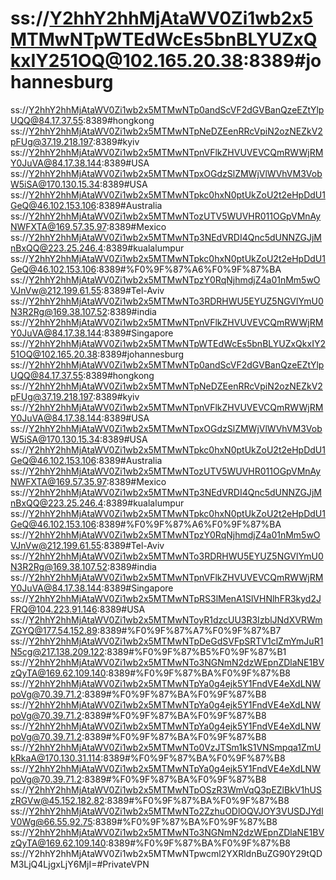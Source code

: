 # ss://Y2hhY2hhMjAtaWV0Zi1wb2x5MTMwNTpWTEdWcEs5bnBLYUZxQkxIY251OQ@102.165.20.38:8389#johannesburg
ss://Y2hhY2hhMjAtaWV0Zi1wb2x5MTMwNTp0andScVF2dGVBanQzeEZtYlpUQQ@84.17.37.55:8389#hongkong
ss://Y2hhY2hhMjAtaWV0Zi1wb2x5MTMwNTpNeDZEenRRcVpiN2ozNEZkV2pFUg@37.19.218.197:8389#kyiv
ss://Y2hhY2hhMjAtaWV0Zi1wb2x5MTMwNTpnVFlkZHVUVEVCQmRWWjRMY0JuVA@84.17.38.144:8389#USA
ss://Y2hhY2hhMjAtaWV0Zi1wb2x5MTMwNTpxOGdzSlZMWjVlWVhVM3VobW5iSA@170.130.15.34:8389#USA
ss://Y2hhY2hhMjAtaWV0Zi1wb2x5MTMwNTpkc0hxN0ptUkZoU2t2eHpDdU1GeQ@46.102.153.106:8389#Australia
ss://Y2hhY2hhMjAtaWV0Zi1wb2x5MTMwNTozUTV5WUVHR011OGpVMnAyNWFXTA@169.57.35.97:8389#Mexico
ss://Y2hhY2hhMjAtaWV0Zi1wb2x5MTMwNTp3NEdVRDI4Qnc5dUNNZGJjMnBxQQ@223.25.246.4:8389#kualalumpur
ss://Y2hhY2hhMjAtaWV0Zi1wb2x5MTMwNTpkc0hxN0ptUkZoU2t2eHpDdU1GeQ@46.102.153.106:8389#%F0%9F%87%A6%F0%9F%87%BA
ss://Y2hhY2hhMjAtaWV0Zi1wb2x5MTMwNTpzY0RqNjhmdjZ4a01nMm5wOVJnVw@212.199.61.55:8389#Tel-Aviv
ss://Y2hhY2hhMjAtaWV0Zi1wb2x5MTMwNTo3RDRHWU5EYUZ5NGVlYmU0N3R2Rg@169.38.107.52:8389#india
ss://Y2hhY2hhMjAtaWV0Zi1wb2x5MTMwNTpnVFlkZHVUVEVCQmRWWjRMY0JuVA@84.17.38.144:8389#Singapore
ss://Y2hhY2hhMjAtaWV0Zi1wb2x5MTMwNTpWTEdWcEs5bnBLYUZxQkxIY251OQ@102.165.20.38:8389#johannesburg
ss://Y2hhY2hhMjAtaWV0Zi1wb2x5MTMwNTp0andScVF2dGVBanQzeEZtYlpUQQ@84.17.37.55:8389#hongkong
ss://Y2hhY2hhMjAtaWV0Zi1wb2x5MTMwNTpNeDZEenRRcVpiN2ozNEZkV2pFUg@37.19.218.197:8389#kyiv
ss://Y2hhY2hhMjAtaWV0Zi1wb2x5MTMwNTpnVFlkZHVUVEVCQmRWWjRMY0JuVA@84.17.38.144:8389#USA
ss://Y2hhY2hhMjAtaWV0Zi1wb2x5MTMwNTpxOGdzSlZMWjVlWVhVM3VobW5iSA@170.130.15.34:8389#USA
ss://Y2hhY2hhMjAtaWV0Zi1wb2x5MTMwNTpkc0hxN0ptUkZoU2t2eHpDdU1GeQ@46.102.153.106:8389#Australia
ss://Y2hhY2hhMjAtaWV0Zi1wb2x5MTMwNTozUTV5WUVHR011OGpVMnAyNWFXTA@169.57.35.97:8389#Mexico
ss://Y2hhY2hhMjAtaWV0Zi1wb2x5MTMwNTp3NEdVRDI4Qnc5dUNNZGJjMnBxQQ@223.25.246.4:8389#kualalumpur
ss://Y2hhY2hhMjAtaWV0Zi1wb2x5MTMwNTpkc0hxN0ptUkZoU2t2eHpDdU1GeQ@46.102.153.106:8389#%F0%9F%87%A6%F0%9F%87%BA
ss://Y2hhY2hhMjAtaWV0Zi1wb2x5MTMwNTpzY0RqNjhmdjZ4a01nMm5wOVJnVw@212.199.61.55:8389#Tel-Aviv
ss://Y2hhY2hhMjAtaWV0Zi1wb2x5MTMwNTo3RDRHWU5EYUZ5NGVlYmU0N3R2Rg@169.38.107.52:8389#india
ss://Y2hhY2hhMjAtaWV0Zi1wb2x5MTMwNTpnVFlkZHVUVEVCQmRWWjRMY0JuVA@84.17.38.144:8389#Singapore
ss://Y2hhY2hhMjAtaWV0Zi1wb2x5MTMwNTpRS3lMenA1SlVHNlhFR3kyd2JFRQ@104.223.91.146:8389#USA
ss://Y2hhY2hhMjAtaWV0Zi1wb2x5MTMwNToyR1dzcUU3R3IzblJNdXVRWmZGYQ@177.54.152.89:8389#%F0%9F%87%A7%F0%9F%87%B7
ss://Y2hhY2hhMjAtaWV0Zi1wb2x5MTMwNTpDeGdSVFpSRTV1clZmYmJuR1N5cg@217.138.209.122:8389#%F0%9F%87%B5%F0%9F%87%B1
ss://Y2hhY2hhMjAtaWV0Zi1wb2x5MTMwNTo3NGNmN2dzWEpnZDlaNE1BVzQyTA@169.62.109.140:8389#%F0%9F%87%BA%F0%9F%87%B8
ss://Y2hhY2hhMjAtaWV0Zi1wb2x5MTMwNTpYa0g4ejk5Y1FndVE4eXdLNWpoVg@70.39.71.2:8389#%F0%9F%87%BA%F0%9F%87%B8
ss://Y2hhY2hhMjAtaWV0Zi1wb2x5MTMwNTpYa0g4ejk5Y1FndVE4eXdLNWpoVg@70.39.71.2:8389#%F0%9F%87%BA%F0%9F%87%B8
ss://Y2hhY2hhMjAtaWV0Zi1wb2x5MTMwNTpYa0g4ejk5Y1FndVE4eXdLNWpoVg@70.39.71.2:8389#%F0%9F%87%BA%F0%9F%87%B8
ss://Y2hhY2hhMjAtaWV0Zi1wb2x5MTMwNTo0VzJTSm1kS1VNSmpqa1ZmUkRkaA@170.130.31.114:8389#%F0%9F%87%BA%F0%9F%87%B8
ss://Y2hhY2hhMjAtaWV0Zi1wb2x5MTMwNTpYa0g4ejk5Y1FndVE4eXdLNWpoVg@70.39.71.2:8389#%F0%9F%87%BA%F0%9F%87%B8
ss://Y2hhY2hhMjAtaWV0Zi1wb2x5MTMwNTpOSzR3WmVqQ3pEZlBkV1hUSzRGVw@45.152.182.82:8389#%F0%9F%87%BA%F0%9F%87%B8
ss://Y2hhY2hhMjAtaWV0Zi1wb2x5MTMwNTo2ZzhuODlOQVJOY3VUSDJYdlV0Wg@66.55.92.75:8389#%F0%9F%87%BA%F0%9F%87%B8
ss://Y2hhY2hhMjAtaWV0Zi1wb2x5MTMwNTo3NGNmN2dzWEpnZDlaNE1BVzQyTA@169.62.109.140:8389#%F0%9F%87%BA%F0%9F%87%B8
ss://Y2hhY2hhMjAtaWV0Zi1wb2x5MTMwNTpwcml2YXRldnBuZG90Y29tQDM3LjQ4LjgxLjY6MjI=#PrivateVPN
